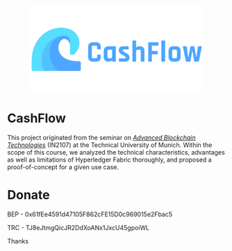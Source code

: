 <p align="center">
    <br>
    <img src="https://raw.githubusercontent.com/lukaschoebel/cashflow/develop/assets/cashflow_header.png" width="400"/>
    <br>
<p>

# CashFlow

This project originated from the seminar on [*Advanced Blockchain Technologies*](https://www.in.tum.de/i13/teaching/winter-semester-201920/advanced-seminar-blockchain-technologies/) (IN2107) at the Technical University of Munich. Within the scope of this course, we analyzed the technical characteristics, advantages as well as limitations of Hyperledger Fabric thoroughly, and proposed a proof-of-concept for a given use case.

# Donate
BEP - 0x61fEe4591d47105F862cFE15D0c969015e2Fbac5

TRC - TJ8eJtmgQicJR2DdXoANx1JxcU45gpoiWL

Thanks

